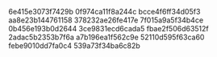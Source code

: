 6e415e3073f7429b
0f974ca11f8a244c
bcce4f6ff34d05f3
aa8e23b144761158
378232ae26fe417e
7f015a9a5f34b4ce
0b456e193b0d2644
3ce9831ecd6cada5
fbae2f506d63512f
2adac5b2353b7f6a
a7b196ea1f562c9e
52110d595f63ca60
febe9010dd7fa0c4
539a73f34ba6c82b
